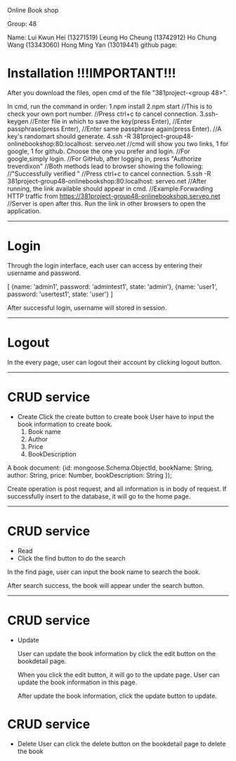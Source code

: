 Online Book shop

Group: 48

Name: Lui Kwun Hei 	(13271519)
      Leung Ho Cheung 	(13742912)
      Ho Chung Wang 	(13343060)
      Hong Ming Yan 	(13019441)
github page:

# Installation	!!!IMPORTANT!!!
After you download the files, open cmd of the file "381project-<group 48>".

In cmd, run the command in order:
	1.npm install
	2.npm start 
		//This is to check your own port number.
		//Press ctrl+c to cancel connection.
	3.ssh-keygen
		//Enter file in which to save the key(press Enter),
		//Enter passphrase(press Enter),
		//Enter same passphrase again(press Enter).
		//A key's randomart should generate.
	4.ssh -R 381project-group48-onlinebookshop:80:localhost:<your own port number> serveo.net
		//cmd will show you two links, 1 for google, 1 for github. Choose the one you prefer and login.
		//For google,simply login.
		//For GitHub, after logging in, press "Authorize treverdixon"
		//Both methods lead to browser showing the following:
			//"Successfully verified <your email>"
		//Press ctrl+c to cancel connection.
	5.ssh -R 381project-group48-onlinebookshop:80:localhost:<your own port number> serveo.net
		//After running, the link available should appear in cmd.
			//Example:Forwarding HTTP traffic from https://381project-group48-onlinebookshop.serveo.net
		//Server is open after this. Run the link in other browsers to open the application.
********************************************
# Login
Through the login interface, each user can access by entering their username and password.

[
	{name: 'admin1', password: 'admintest1', state: 'admin'},
	{name: 'user1', password: 'usertest1', state: 'user'}
]

After successful login, username  will stored in session.

********************************************

# Logout

In the every page, user can logout their account by clicking logout button.

********************************************

# CRUD service
- Create
Click the create button to create book
User have to input the book information to create book.
    1) Book name
    2) Author
    3) Price
    4) BookDescription

A book document:
    {id: mongoose.Schema.ObjectId,
	bookName: String,
	author: String,
	price: Number,
	bookDescription: String
});

Create operation is post request, and all information is in body of request.
If successfully insert to the database, it will go to the home page.

********************************************
# CRUD service
- Read
- Click the find button to do the search

In the find page, user can input the book name to search the book.

After search success, the book will appear under the search button.

********************************************
# CRUD service
- Update

    User can update the book information by click the edit button on the bookdetail page.

    When you click the edit button, it will go to the update page. User can update the book information in this page.

    After update the book information, click the update button to update.

# CRUD service
- Delete
	User can click the delete button on the bookdetail page to delete the book


